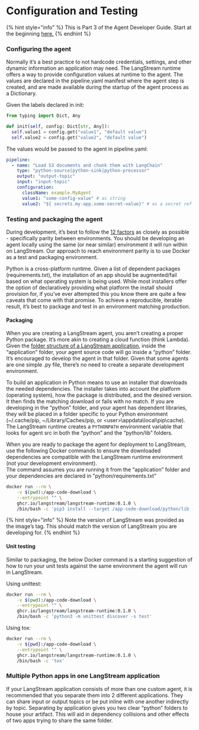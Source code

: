 # Configuration and Testing

{% hint style="info" %}
This is Part 3 of the Agent Developer Guide. Start at the beginning [here.](./)
{% endhint %}

### Configuring the agent

Normally it’s a best practice to not hardcode credentials, settings, and other dynamic information an application may need. The LangStream runtime offers a way to provide configuration values at runtime to the agent. The values are declared in the pipeline.yaml manifest where the agent step is created, and are made available during the startup of the agent process as a Dictionary.

Given the labels declared in init:

```python
from typing import Dict, Any

def init(self, config: Dict[str, Any]):
  self.value1 = config.get("value1", "default value")
  self.value2 = config.get("value2", "default value")
```

The values would be passed to the agent in pipeline.yaml:

```yaml
pipeline:
  - name: "Load S3 documents and chunk them with LangChain"
    type: "python-source|python-sink|python-processor"
    output: "output-topic"
    input: "input-topic"
    configuration:
      className: example.MyAgent
      value1: "some-config-value" # as string
      value2: "${ secrets.my-app.some-secret-value}" # as a secret ref
```

### Testing and packaging the agent

During development, it’s best to follow the [12 factors](https://12factor.net/) as closely as possible - specifically parity between environments. You should be developing an agent locally using the same (or near similar) environment it will run within on LangStream. Our approach to reach environment parity is to use Docker as a test and packaging environment.

Python is a cross-platform runtime. Given a list of dependent packages (requirements.txt), the installation of an app should be augmented/fail based on what operating system is being used. While most installers offer the option of declaratively providing what platform the install should provision for, if you’ve ever attempted this you know there are quite a few caveats that come with that promise. To achieve a reproducible, iterable result, it’s best to package and test in an environment matching production.

#### **Packaging**

When you are creating a LangStream agent, you aren’t creating a proper Python package. It’s more akin to creating a cloud function (think Lambda). Given the [folder structure of a LangStream application](https://docs.langstream.ai/building-applications/development-environment), inside the “application” folder, your agent source code will go inside a “python” folder. It’s encouraged to develop the agent in that folder. Given that some agents are one simple .py file, there’s no need to create a separate development environment.

To build an application in Python means to use an installer that downloads the needed dependencies. The installer takes into account the platform (operating system), how the package is distributed, and the desired version. It then finds the matching download or fails with no match. If you are developing in the “python” folder, and your agent has dependent libraries, they will be placed in a folder specific to your Python environment (\~/.cache/pip, \~/Library/Caches/pip, or \<user>\appdata\local\pip\cache). The LangStream runtime creates a `PYTHONPATH` environment variable that looks for agent src in both the “python” and the “python/lib” folders.

When you are ready to package the agent for deployment to LangStream, use the following Docker commands to ensure the downloaded dependencies are compatible with the LangStream runtime environment (not your development environment). \
The command assumes you are running it from the “application” folder and your dependencies are declared in "python/requirements.txt"

```bash
docker run --rm \
    -v $(pwd):/app-code-download \
    --entrypoint "" \
    ghcr.io/langstream/langstream-runtime:0.1.0 \
    /bin/bash -c 'pip3 install --target /app-code-download/python/lib --upgrade --prefer-binary -r requirements.txt'
```

{% hint style="info" %}
Note the version of LangStream was provided as the image’s tag. This should match the version of LangStream you are developing for.
{% endhint %}

#### **Unit testing**

Similar to packaging, the below Docker command is a starting suggestion of how to run your unit tests against the same environment the agent will run in LangStream.

Using unittest:

```bash
docker run --rm \
    -v $(pwd):/app-code-download \
    --entrypoint "" \
    ghcr.io/langstream/langstream-runtime:0.1.0 \
    /bin/bash -c 'python3 -m unittest discover -s test'
```

Using tox:

```bash
docker run --rm \
    -v ${pwd}:/app-code-download \
    --entrypoint "" \
    ghcr.io/langstream/langstream-runtime:0.1.0 \
    /bin/bash -c 'tox'
```

### Multiple Python apps in one LangStream application

If your LangStream application consists of more than one custom agent, it is recommended that you separate them into 2 different applications. They can share input or output topics or be put inline with one another indirectly by topic. Separating by application gives you two clear “python” folders to house your artifact. This will aid in dependency collisions and other effects of two apps trying to share the same folder.

